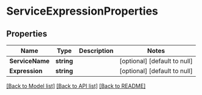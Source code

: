# ServiceExpressionProperties

## Properties
Name | Type | Description | Notes
------------ | ------------- | ------------- | -------------
**ServiceName** | **string** |  | [optional] [default to null]
**Expression** | **string** |  | [optional] [default to null]

[[Back to Model list]](../README.md#documentation-for-models) [[Back to API list]](../README.md#documentation-for-api-endpoints) [[Back to README]](../README.md)

